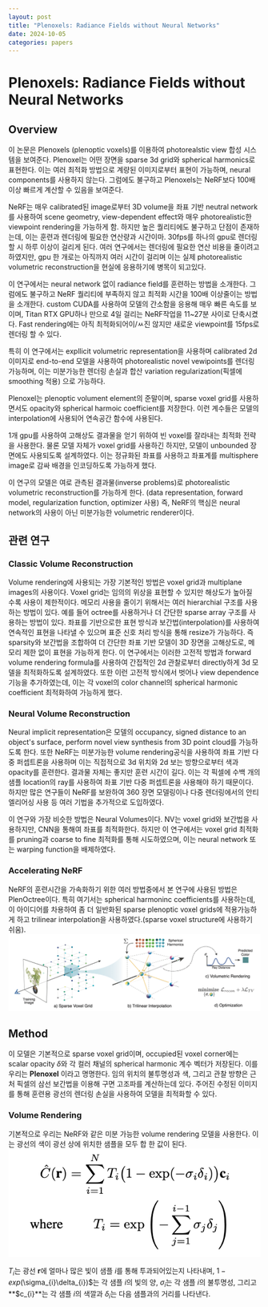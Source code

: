 ```yaml
---
layout: post
title: "Plenoxels: Radiance Fields without Neural Networks"
date: 2024-10-05
categories: papers
---
```


# Plenoxels: Radiance Fields without Neural Networks
 
## Overview
이 논문은 Plenoxels (plenoptic voxels)를 이용하여 photorealstic view 합성 시스템을 보여준다. Plenoxel는 어떤 장면을 sparse 3d grid와 spherical harmonics로 표현한다.
이는 여러 최적화 방법으로 계량된 이미지로부터 표현이 가능하며, neural components를 사용하지 않는다. 그럼에도 불구하고 Plenoxels는 NeRF보다 100배 이상 빠르게 계산할 수 있음을 보여준다. 

NeRF는 매우 calibrated된 image로부터 3D volume을 좌표 기반 neutral network를 사용하여 scene geometry, view-dependent effect와 매우 photorealistic한 viewpoint rendering을 가능하게 함. 
하지만 높은 퀄리티에도 불구하고 단점이 존재하는데, 이는 훈련과 렌더링에 필요한 연산량과 시간이마. 30fps를 하나의 gpu로 렌더링 할 시 하루 이상이 걸리게 된다. 여러 연구에서는 렌더링에 필요한 연산 비용을 줄이려고 하였지만,
gpu 한 개로는 아직까지 여러 시간이 걸리며 이는 실제 photorealistic volumetric reconstruction을 현실에 응용하기에 병목이 되고있다.

이 연구에서는 neural network 없이 radiance field를 훈련하는 방법을 소개한다. 그럼에도 불구하고 NeRF 퀄리티에 부족하지 않고 최적화 시간을 100배 이상줄이는 방법을 소개한다.
custom CUDA를 사용하여 모델의 간소함을 응용해 매우 빠른 속도를 보이며, Titan RTX GPU하나 만으로 4일 걸리는 NeRF작업을 11~27분 사이로 단축시켰다. Fast rendering에는 아직 최적화되어이/ㅆ진 않지만
새로운 viewpoint를 15fps로 렌더링 할 수 있다. 

특히 이 연구에서는 expllicit volumetric representation을 사용하며 calibrated 2d 이미지로 end-to-end 모델을 사용하여 photorealistic novel vewipoints를 렌더링 가능하며,
이는 미분가능한 렌더링 손실과 합산 variation regularization(픽셀에 smoothing 적용) 으로 가능하다.

Plenoxel는 plenoptic volument element의 준말이며, sparse voxel grid를 사용하면서도 opacity와 spherical harmoic coefficient를 저장한다. 이런 계수들은 모델의 interpolation에 사용되어 
연속공간 함수에 사용된다.

1개 gpu를 사용하여 고해상도 결과물을 얻기 위하여 빈 voxel를 잘라내는 최적화 전략을 사용한다. 물론 모델 자체가 voxel grid를 사용하긴 하지만, 모델이 unbounded 장면에도 사용되도록 설계하였다.
이는 정규화된 좌표를 사용하고 좌표계를 multisphere image로 감싸 배경을 인코딩하도록 가능하게 했다.

이 연구의 모델은 여로 관측된 결과물(inverse problems)로 photorealistic volumetric reconstruction를 가능하게 한다. (data representation, forward model, regularization function, optimizer 사용)
즉, NeRF의 핵심은 neural network의 사용이 아닌 미분가능한 volumetric renderer이다.

## 관련 연구
### Classic Volume Reconstruction
Volume rendering에 사용되는 가장 기본적인 방법은 voxel grid과 multiplane images의 사용이다. Voxel grid는 임의의 위상을 표현할 수 있지만 해상도가 높아질 수록 사용이 제한적이다. 메모리 사용을 줄이기 위해서는 여러 hierarchial 구조를 사용하는 방법이 있다. 예를 들어 octree를 사용하거나 더 간단한 sparse array 구조를 사용하는 방법이 있다. 좌표를 기반으로한 표현 방식과 보간법(interpolation)를 사용하여 연속적인 표현을 나타낼 수 있으며 표준 신호 처리 방식을 통해 resize가 가능하다. 즉 sparsity와 보간법을 조합하여 더 간단한
좌표 기반 모델이 3D 장면을 고해상도로, 메모리 제한 없이 표현을 가능하게 한다. 이 연구에서는 이러한 고전적 방법과 forward volume rendering formula를 사용하여 간접적인 2d 관찰로부터 directly하게 3d 모델을 최적화하도록 설계하였다. 또한 이런 고전적 방식에서 벗어나 view dependence 기능을 추가하였는데, 이는 각 voxel의 color channel의 spherical harmonic coefficient 최적화하여 가능하게 했다. 

### Neural Volume Reconstruction
Neural implicit representation은 모델의 occupancy, signed distance to an object's surface, perform novel view synthesis from 3D point cloud를 가능하도록 한다. 
또한 NeRF는 미분가능한 volume rendering공식을 사용하여 좌표 기반 다중 퍼셉트론을 사용하며 이는 직접적으로 3d 위치와 2d 보는 방향으로부터 색과 opacity를 훈련한다. 결과물 자체는 좋지만 훈련 시간이 길다. 이는 각 픽셀에 수백 개의 샘플 location의 ray를 사용하여 좌표 기반 다중 퍼셉트론을 사용해야 하기 때문이다. 하지만 많은 연구들이 NeRF를 보완하여 360 장면 모델링이나 다중 렌더링에서의 안티 엘리어싱 사용 등 여러 기법을 추가적으로 도입하였다.

이 연구와 가장 비슷한 방법은 Neural Volumes이다. NV는 voxel grid와 보간법을 사용하지만, CNN을 통해여 좌표를 최적화한다. 하지만 이 연구에서는 voxel grid 최적화를 pruning과
coarse to fine 최적화를 통해 시도하였으며, 이는 neural network 또는 warping function을 배제하였다.

### Accelerating NeRF
NeRF의 훈련시간을 가속화하기 위한 여러 방법중에서 본 연구에 사용된 방법은 PlenOctree이다. 특히 여기서는 spherical harmoninc coefficients를 사용하는데, 이 아이디어를 차용하여 좀 더 일반화된 sparse plenoptic voxel grids에 적용가능하게 하고 trilinear interpolation을 사용하였다.(sparse voxel structure에 사용하기 쉬움).
![](/images/Plenoxels/1.png)


## Method
이 모델은 기본적으로 sparse voxel grid이며, occupied된 voxel corner에는 scalar opacity $\delta$와 각 컬러 채널의 spherical harmonic 계수 벡터가 저장된다. 이를 우리는 **Plenoxel** 이라고 명명한다. 임의 위치의 불투명성과 색, 그리고 관찰 방향은 근처 픽셀의 삼선 보간법을 이용해 구면 고조파를 계산하는데 있다. 주어진 수정된 이미지를 통해 훈련용 광선의 렌더링 손실을 사용하여 모델을 최적화할 수 있다. 

### Volume Rendering
기본적으로 우리는 NeRF와 같은 미분 가능한 volume rendering 모델을 사용한다. 이는 광선의 색이 광선 상에 위치한 샘플을 모두 합 한 값이 된다. 
![](/images/Plenoxels/2.png)

$T_{i}$는 광선 **r**에 얼마나 많은 빛이 샘플 *i*를 통해 투과되어있는지 나타내며, $1 - exp($\sigma_{i}\delta_{i})$는 각 샘플 *i*의 빛의 양, $\sigma_{i}$는 각 샘플 *i*의 불투명성, 그리고 **$c_{i}**는 각 샘플 *i*의 색깔과 $\delta_{i}$는 다음 샘플과의 거리를 나타낸다. 

